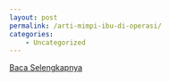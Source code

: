 ```yaml
---
layout: post
permalink: /arti-mimpi-ibu-di-operasi/
categories:
    - Uncategorized
---
```


[Baca Selengkapnya](/05)